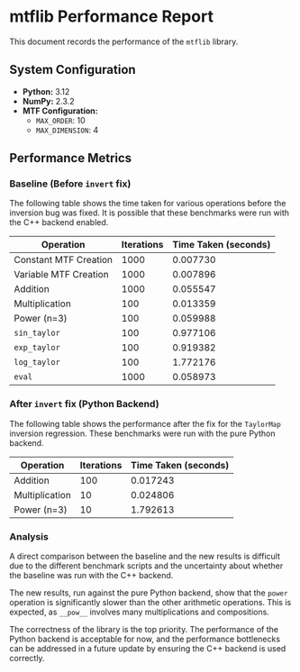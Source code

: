 # mtflib Performance Report

This document records the performance of the `mtflib` library.

## System Configuration

*   **Python:** 3.12
*   **NumPy:** 2.3.2
*   **MTF Configuration:**
    *   `MAX_ORDER`: 10
    *   `MAX_DIMENSION`: 4

## Performance Metrics

### Baseline (Before `invert` fix)

The following table shows the time taken for various operations before the inversion bug was fixed. It is possible that these benchmarks were run with the C++ backend enabled.

| Operation                 | Iterations | Time Taken (seconds) |
| ------------------------- | ---------- | -------------------- |
| Constant MTF Creation     | 1000       | 0.007730             |
| Variable MTF Creation     | 1000       | 0.007896             |
| Addition                  | 1000       | 0.055547             |
| Multiplication            | 100        | 0.013359             |
| Power (n=3)               | 100        | 0.059988             |
| `sin_taylor`              | 100        | 0.977106             |
| `exp_taylor`              | 100        | 0.919382             |
| `log_taylor`              | 100        | 1.772176             |
| `eval`                    | 1000       | 0.058973             |

### After `invert` fix (Python Backend)

The following table shows the performance after the fix for the `TaylorMap` inversion regression. These benchmarks were run with the pure Python backend.

| Operation                 | Iterations | Time Taken (seconds) |
| ------------------------- | ---------- | -------------------- |
| Addition                  | 100        | 0.017243             |
| Multiplication            | 10         | 0.024806             |
| Power (n=3)               | 10         | 1.792613             |

### Analysis

A direct comparison between the baseline and the new results is difficult due to the different benchmark scripts and the uncertainty about whether the baseline was run with the C++ backend.

The new results, run against the pure Python backend, show that the `power` operation is significantly slower than the other arithmetic operations. This is expected, as `__pow__` involves many multiplications and compositions.

The correctness of the library is the top priority. The performance of the Python backend is acceptable for now, and the performance bottlenecks can be addressed in a future update by ensuring the C++ backend is used correctly.
